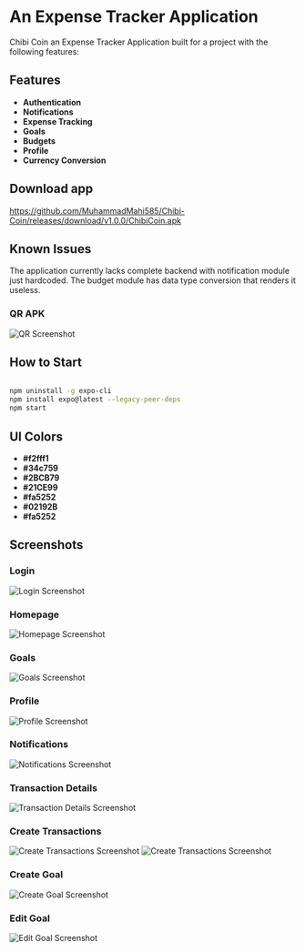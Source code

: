 # An Expense Tracker Application

Chibi Coin an Expense Tracker Application built for a project with the following features:

## Features

- **Authentication**
- **Notifications**
- **Expense Tracking**
- **Goals**
- **Budgets**
- **Profile**
- **Currency Conversion**

## Download app
https://github.com/MuhammadMahi585/Chibi-Coin/releases/download/v1.0.0/ChibiCoin.apk

## Known Issues

The application currently lacks complete backend with notification module just hardcoded. The budget module has data type conversion that renders it useless.


### QR APK

![QR Screenshot](./assets/QR.png "QR")

## How to Start

```bash

npm uninstall -g expo-cli
npm install expo@latest --legacy-peer-deps
npm start

```

## UI Colors

- **#f2fff1**
- **#34c759**
- **#2BCB79**
- **#21CE99**
- **#fa5252**
- **#02192B**
- **#fa5252**

## Screenshots

### Login

![Login Screenshot](./assets/login.jpg "Login")

### Homepage

![Homepage Screenshot](./assets/home.jpg "Homepage")

### Goals

![Goals Screenshot](./assets/goals.jpg "Goals")

### Profile

![Profile Screenshot](./assets/profile.jpg "Profile")

### Notifications

![Notifications Screenshot](./assets/notifications.jpg "Notifications")

### Transaction Details

![Transaction Details Screenshot](./assets/transDetails.jpg "Transaction Details")

### Create Transactions

![Create Transactions Screenshot](./assets/createTrans1.jpg "Create Transactions")
![Create Transactions Screenshot](./assets/createTrans2.jpg "Create Transactions")

### Create Goal

![Create Goal Screenshot](./assets/createGoal.jpg "Create Goal")

### Edit Goal

![Edit Goal Screenshot](./assets/editGoal.jpg "Edit Goal")
